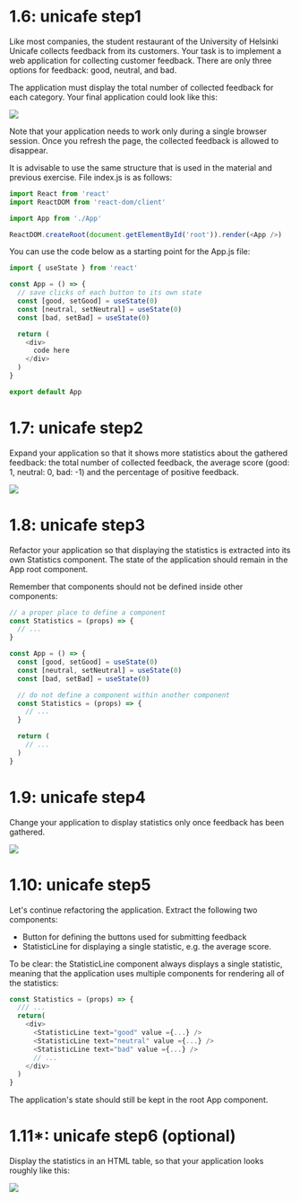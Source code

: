 # 1.6: unicafe step1
Like most companies, the student restaurant of the University of Helsinki Unicafe collects feedback from its customers. Your task is to implement a web application for collecting customer feedback. There are only three options for feedback: good, neutral, and bad.

The application must display the total number of collected feedback for each category. Your final application could look like this:

<image src="https://fullstackopen.com/static/d4fe767d6d8eb46f1dd21334f5f9e46e/5a190/13e.png" />

Note that your application needs to work only during a single browser session. Once you refresh the page, the collected feedback is allowed to disappear.

It is advisable to use the same structure that is used in the material and previous exercise. File index.js is as follows:

```JavaScript
import React from 'react'
import ReactDOM from 'react-dom/client'

import App from './App'

ReactDOM.createRoot(document.getElementById('root')).render(<App />)
```

You can use the code below as a starting point for the App.js file:

```JavaScript
import { useState } from 'react'

const App = () => {
  // save clicks of each button to its own state
  const [good, setGood] = useState(0)
  const [neutral, setNeutral] = useState(0)
  const [bad, setBad] = useState(0)

  return (
    <div>
      code here
    </div>
  )
}

export default App
```

# 1.7: unicafe step2

Expand your application so that it shows more statistics about the gathered feedback: the total number of collected feedback, the average score (good: 1, neutral: 0, bad: -1) and the percentage of positive feedback.

<img src="https://fullstackopen.com/static/0a5d15ae9f055a15cb469b9c9223df41/5a190/14e.png">


# 1.8: unicafe step3

Refactor your application so that displaying the statistics is extracted into its own Statistics component. The state of the application should remain in the App root component.

Remember that components should not be defined inside other components:

```JavaScript
// a proper place to define a component
const Statistics = (props) => {
  // ...
}

const App = () => {
  const [good, setGood] = useState(0)
  const [neutral, setNeutral] = useState(0)
  const [bad, setBad] = useState(0)

  // do not define a component within another component
  const Statistics = (props) => {
    // ...
  }

  return (
    // ...
  )
}
```

# 1.9: unicafe step4

Change your application to display statistics only once feedback has been gathered.


<img src="https://fullstackopen.com/static/b453d7533ae85dcaf3eccf342a353c58/5a190/15e.png">

# 1.10: unicafe step5
Let's continue refactoring the application. Extract the following two components:

- Button for defining the buttons used for submitting feedback
- StatisticLine for displaying a single statistic, e.g. the average score.

To be clear: the StatisticLine component always displays a single statistic, meaning that the application uses multiple components for rendering all of the statistics:
```JavaScript
const Statistics = (props) => {
  /// ...
  return(
    <div>
      <StatisticLine text="good" value ={...} />
      <StatisticLine text="neutral" value ={...} />
      <StatisticLine text="bad" value ={...} />
      // ...
    </div>
  )
}
```
The application's state should still be kept in the root App component.

# 1.11*: unicafe step6 (optional)

Display the statistics in an HTML table, so that your application looks roughly like this:

<img src="https://fullstackopen.com/static/a74acccc17aafb02b3801ffa1fcc0fdc/5a190/16e.png">
